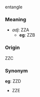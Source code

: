 entangle
### Meaning
+ _adj_: ZZA
	+ __eg__: ZZB

### Origin

ZZC

### Synonym

__eg__: ZZD

+ ZZE


